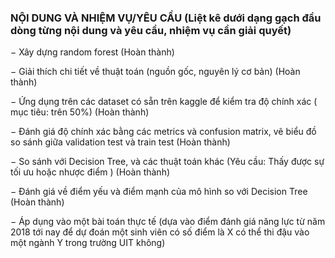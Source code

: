 ### NỘI DUNG VÀ NHIỆM VỤ/YÊU CẦU (Liệt kê dưới dạng gạch đầu dòng từng nội dung và yêu cầu, nhiệm vụ cần giải quyết)
−	 Xây dựng random forest (Hoàn thành)

−	Giải thích chi tiết về thuật toán (nguồn gốc, nguyên lý cơ bản) (Hoàn thành) 

−	Ứng dụng trên các dataset có sẵn trên kaggle để kiểm tra độ chính xác ( mục tiêu: trên 50%) (Hoàn thành)

−	 Đánh giá độ chính xác bằng các metrics và confusion matrix, vẽ biểu đồ so sánh giữa validation test và train test (Hoàn thành)

−	 So sánh với Decision Tree, và các thuật toán khác (Yêu cầu: Thấy được sự tối ưu hoặc nhược điểm ) (Hoàn thành)

−	 Đánh giá về điểm yếu và điểm mạnh của mô hình so với Decision Tree (Hoàn thành)

−	Áp dụng vào một bài toán thực tế (dựa vào điểm đánh giá năng lực từ năm 2018 tới nay để dự đoán một sinh viên có số điểm là  X có thể thi đậu vào một ngành Y trong trường UIT không)
